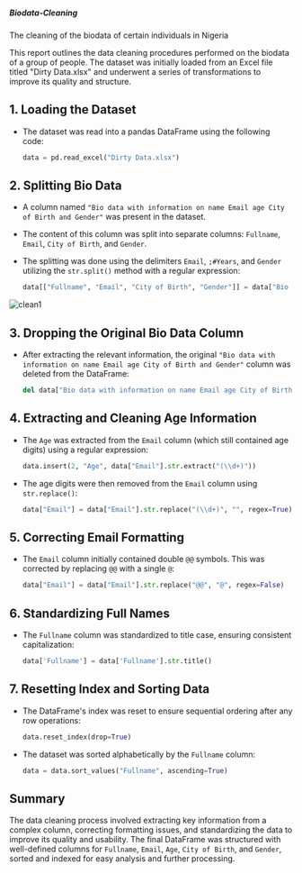 ##### Biodata-Cleaning
The cleaning of the biodata of certain individuals in Nigeria

This report outlines the data cleaning procedures performed on the biodata of a group of people. The dataset was initially loaded from an Excel file titled "Dirty Data.xlsx" and underwent a series of transformations to improve its quality and structure.

## 1. Loading the Dataset
- The dataset was read into a pandas DataFrame using the following code:
  
  ```python
  data = pd.read_excel("Dirty Data.xlsx")
  ```

## 2. Splitting Bio Data
- A column named `"Bio data with information on name Email age City of Birth and Gender"` was present in the dataset.
- The content of this column was split into separate columns: `Fullname`, `Email`, `City of Birth`, and `Gender`.
- The splitting was done using the delimiters `Email`, `;#Years`, and `Gender` utilizing the `str.split()` method with a regular expression:

  ```python
  data[["Fullname", "Email", "City of Birth", "Gender"]] = data["Bio data with information on name Email age City of Birth and Gender"].str.split(r"Email|;#Years|Gender", expand=True)
  ```
![clean1](https://github.com/user-attachments/assets/869af913-41f1-46ef-9914-6aa59055df27)

## 3. Dropping the Original Bio Data Column
- After extracting the relevant information, the original `"Bio data with information on name Email age City of Birth and Gender"` column was deleted from the DataFrame:

  ```python
  del data["Bio data with information on name Email age City of Birth and Gender"]
  ```

## 4. Extracting and Cleaning Age Information
- The `Age` was extracted from the `Email` column (which still contained age digits) using a regular expression:

  ```python
  data.insert(2, "Age", data["Email"].str.extract("(\\d+)"))
  ```

- The age digits were then removed from the `Email` column using `str.replace()`:

  ```python
  data["Email"] = data["Email"].str.replace("(\\d+)", "", regex=True)
  ```

## 5. Correcting Email Formatting
- The `Email` column initially contained double `@@` symbols. This was corrected by replacing `@@` with a single `@`:

  ```python
  data["Email"] = data["Email"].str.replace("@@", "@", regex=False)
  ```

## 6. Standardizing Full Names
- The `Fullname` column was standardized to title case, ensuring consistent capitalization:

  ```python
  data['Fullname'] = data['Fullname'].str.title()
  ```

## 7. Resetting Index and Sorting Data
- The DataFrame's index was reset to ensure sequential ordering after any row operations:

  ```python
  data.reset_index(drop=True)
  ```

- The dataset was sorted alphabetically by the `Fullname` column:

  ```python
  data = data.sort_values("Fullname", ascending=True)
  ```

## Summary
The data cleaning process involved extracting key information from a complex column, correcting formatting issues, and standardizing the data to improve its quality and usability. The final DataFrame was structured with well-defined columns for `Fullname`, `Email`, `Age`, `City of Birth`, and `Gender`, sorted and indexed for easy analysis and further processing.
